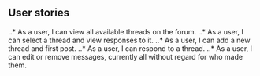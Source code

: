 ## User stories

..* As a user, I can view all available threads on the forum.
..* As a user, I can select a thread and view responses to it.
..* As a user, I can add a new thread and first post.
..* As a user, I can respond to a thread.
..* As a user, I can edit or remove messages, currently all without regard for who made them.



